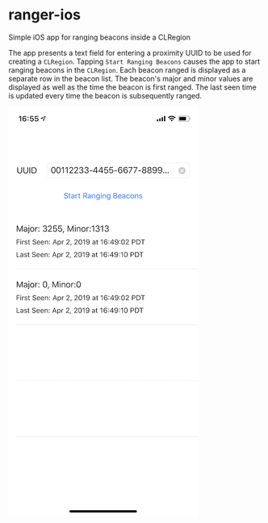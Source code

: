 # ranger-ios
Simple iOS app for ranging beacons inside a CLRegion

The app presents a text field for entering a proximity UUID to be used for creating a `CLRegion`. Tapping `Start Ranging Beacons` causes the app to start ranging beacons in the `CLRegion`. Each beacon ranged is displayed as a separate row in the beacon list. The beacon's major and minor values are displayed as well as the time the beacon is first ranged. The last seen time is updated every time the beacon is subsequently ranged.

![Screenshot](screenshot.jpeg)

